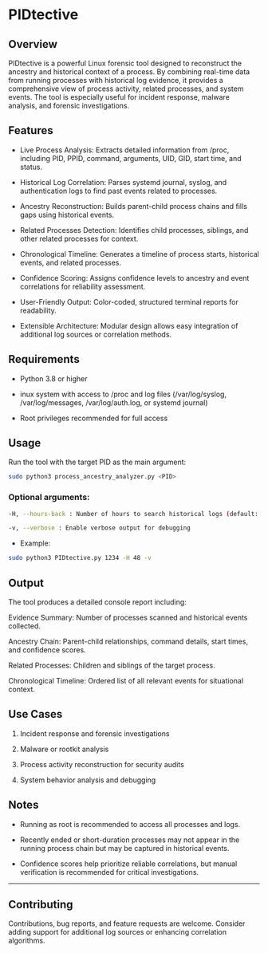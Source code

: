 # PIDtective
## Overview

PIDtective is a powerful Linux forensic tool designed to reconstruct the ancestry and historical context of a process. By combining real-time data from running processes with historical log evidence, it provides a comprehensive view of process activity, related processes, and system events. The tool is especially useful for incident response, malware analysis, and forensic investigations.

## Features

- Live Process Analysis: Extracts detailed information from /proc, including PID, PPID, command, arguments, UID, GID, start time, and status.

- Historical Log Correlation: Parses systemd journal, syslog, and authentication logs to find past events related to processes.

- Ancestry Reconstruction: Builds parent-child process chains and fills gaps using historical events.

- Related Processes Detection: Identifies child processes, siblings, and other related processes for context.

- Chronological Timeline: Generates a timeline of process starts, historical events, and related processes.

- Confidence Scoring: Assigns confidence levels to ancestry and event correlations for reliability assessment.

- User-Friendly Output: Color-coded, structured terminal reports for readability.

- Extensible Architecture: Modular design allows easy integration of additional log sources or correlation methods.

## Requirements

- Python 3.8 or higher

- inux system with access to /proc and log files (/var/log/syslog, /var/log/messages, /var/log/auth.log, or systemd journal)

- Root privileges recommended for full access

## Usage

Run the tool with the target PID as the main argument:
```bash
sudo python3 process_ancestry_analyzer.py <PID>
```
### Optional arguments:
```bash
-H, --hours-back : Number of hours to search historical logs (default: 24)

-v, --verbose : Enable verbose output for debugging
```
- Example:
```bash
sudo python3 PIDtective.py 1234 -H 48 -v
```
## Output

The tool produces a detailed console report including:

Evidence Summary: Number of processes scanned and historical events collected.

Ancestry Chain: Parent-child relationships, command details, start times, and confidence scores.

Related Processes: Children and siblings of the target process.

Chronological Timeline: Ordered list of all relevant events for situational context.

## Use Cases

1. Incident response and forensic investigations

2. Malware or rootkit analysis

3. Process activity reconstruction for security audits

4. System behavior analysis and debugging

## Notes

- Running as root is recommended to access all processes and logs.

- Recently ended or short-duration processes may not appear in the running process chain but may be captured in historical events.

- Confidence scores help prioritize reliable correlations, but manual verification is recommended for critical investigations.

---

## Contributing

Contributions, bug reports, and feature requests are welcome. Consider adding support for additional log sources or enhancing correlation algorithms.
